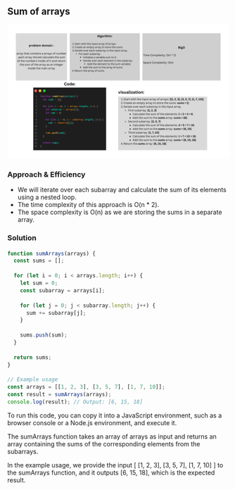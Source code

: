 ## Sum of arrays
![white bord](./sumarr.png)

### Approach & Efficiency
- We will iterate over each subarray and calculate the sum of its elements using a nested loop.
- The time complexity of this approach is O(n * 2).
- The space complexity is O(n) as we are storing the sums in a separate array.

### Solution

``` javascript 
function sumArrays(arrays) {
  const sums = [];

  for (let i = 0; i < arrays.length; i++) {
    let sum = 0;
    const subarray = arrays[i];

    for (let j = 0; j < subarray.length; j++) {
      sum += subarray[j];
    }

    sums.push(sum);
  }

  return sums;
}

// Example usage
const arrays = [[1, 2, 3], [3, 5, 7], [1, 7, 10]];
const result = sumArrays(arrays);
console.log(result); // Output: [6, 15, 18]
```

To run this code, you can copy it into a JavaScript environment, such as a browser console or a Node.js environment, and execute it.

The sumArrays function takes an array of arrays as input and returns an array containing the sums of the corresponding elements from the subarrays.

In the example usage, we provide the input [ [1, 2, 3], [3, 5, 7], [1, 7, 10] ] to the sumArrays function, and it outputs [6, 15, 18], which is the expected result.

